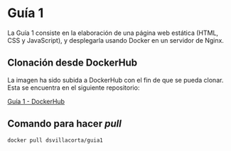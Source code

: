 # Guía 1

La Guía 1 consiste en la elaboración de una página web estática (HTML, CSS y JavaScript), y desplegarla usando Docker en un servidor de Nginx.

## Clonación desde DockerHub

La imagen ha sido subida a DockerHub con el fin de que se pueda clonar. Esta se encuentra en el siguiente repositorio:

[Guía 1 - DockerHub](https://hub.docker.com/r/dsvillacorta/guia1)

## Comando para hacer _pull_

```bash
docker pull dsvillacorta/guia1
```
